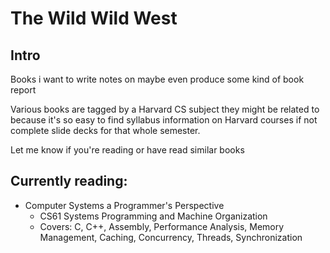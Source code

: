 # The Wild Wild West 


## Intro
Books i want to write notes on maybe even produce some kind of book report

Various books are tagged by a Harvard CS subject they might be related to because it's so easy to find syllabus information on Harvard courses if not complete slide decks for that whole semester.

Let me know if you're reading or have read similar books

## Currently reading:
- Computer Systems a Programmer's Perspective
    - CS61 Systems Programming and Machine Organization 
    - Covers: C, C++, Assembly, Performance Analysis, Memory Management, Caching, Concurrency, Threads, Synchronization


